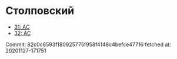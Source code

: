 # Столповский
- [31: AC](31.md)
- [32: AC](32.md)

Commit: 82c0c6593f180925775f958f4148c4befce47716
 fetched at: 20201127-171751
